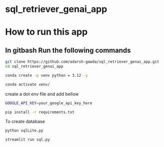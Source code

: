 # sql_retriever_genai_app

# How to run this app
## In gitbash Run the following commands

```bash
git clone https://github.com/adarsh-gowda/sql_retriever_genai_app.git
cd sql_retriever_genai_app
```
```bash
conda create -p venv python = 3.12 -y

conda activate venv/
```

create a dot env file and add bellow 
```bash
GOOGLE_API_KEY=your_google_api_key_here
```

```bash
pip install -r requirements.txt
```

To create database

```bash
python sqlLite.py
```

```bash
streamlit run sql.py
```
